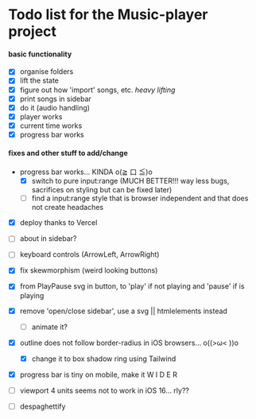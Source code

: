 # Todo list for the Music-player project

#### basic functionality

- [x] organise folders
- [x] lift the state
- [x] figure out how 'import' songs, etc. _heavy lifting_
- [x] print songs in sidebar
- [x] do it (audio handling)
- [x] player works
- [x] current time works
- [x] progress bar works

#### fixes and other stuff to add/change

- progress bar works... KINDA o(≧ 口 ≦)o
  - [x] switch to pure input:range (MUCH BETTER!!! way less bugs, sacrifices on styling but can be fixed later)
  - [ ] find a input:range style that is browser independent and that does not create headaches
- [x] deploy thanks to Vercel
- [ ] about in sidebar?
- [ ] keyboard controls (ArrowLeft, ArrowRight)
- [x] fix skewmorphism (weird looking buttons)
- [x] from PlayPause svg in button, to 'play' if not playing and 'pause' if is playing
- [x] remove 'open/close sidebar', use a svg || htmlelements instead
  - [ ] animate it?
- [x] outline does not follow border-radius in iOS browsers... o((>ω< ))o
  - [x] change it to box shadow ring using Tailwind
- [x] progress bar is tiny on mobile, make it W I D E R
- [ ] viewport 4 units seems not to work in iOS 16... rly??

- [ ] despaghettify
